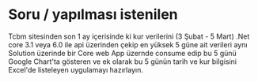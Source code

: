 # Soru / yapılması istenilen

Tcbm sitesinden son 1 ay içerisinde ki kur verilerini (3 Şubat - 5 Mart) .Net core 3.1 veya 6.0 ile api üzerinden çekip en yüksek 5 güne ait
verileri aynı Solution üzerinde bir Core web App üzernde consume edip bu 5 günü Google Chart'ta gösteren ve ek olarak bu 5 günün
tarih ve kur bilgisini Excel'de listeleyen uygulamayı hazırlayın.
